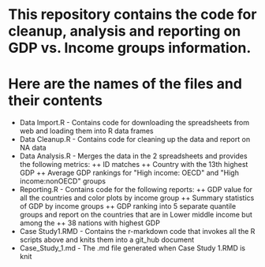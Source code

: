 # This repository contains the code for cleanup, analysis and reporting on GDP vs. Income groups information.
# Here are the names of the files and their contents
+  Data Import.R   - Contains code for downloading the spreadsheets from web and loading them into R data frames
+  Data Cleanup.R  - Contains code for cleaning up the data and report on NA data
+  Data Analysis.R - Merges the data in the 2 spreadsheets and provides the following metrics:
++                   ID matches 
++                   Country with the 13th highest GDP
++                   Average GDP rankings for "High income: OECD" and "High income:nonOECD" groups
+  Reporting.R     - Contains code for the following reports:
++                   GDP value for all the countries and color plots by income group
++                   Summary statistics of GDP by income groups
++                   GDP ranking into 5 separate quantile groups and report on the countries that are in Lower middle income but among the
++                   38 nations with highest GDP
+ Case Study1.RMD  - Contains the r-markdown code that invokes all the R scripts above and knits them into a git_hub document
+ Case_Study_1.md  - The .md file generated when Case Study 1.RMD is knit
